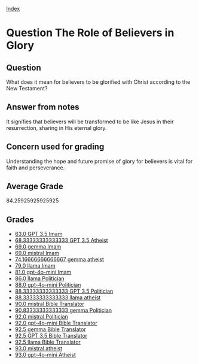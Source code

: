 
[Index](../../index.md)
# Question The Role of Believers in Glory
## Question
What does it mean for believers to be glorified with Christ according to the New Testament?

## Answer from notes
It signifies that believers will be transformed to be like Jesus in their resurrection, sharing in His eternal glory.

## Concern used for grading
Understanding the hope and future promise of glory for believers is vital for faith and perseverance.

## Average Grade
84.25925925925925

## Grades
 * [63.0 GPT 3.5 Imam](../answers/GPT_3.5_Imam/The_Role_of_Believers_in_Glory.md)
 * [68.33333333333333 GPT 3.5 Atheist](../answers/GPT_3.5_Atheist/The_Role_of_Believers_in_Glory.md)
 * [69.0 gemma Imam](../answers/gemma_Imam/The_Role_of_Believers_in_Glory.md)
 * [69.0 mistral Imam](../answers/mistral_Imam/The_Role_of_Believers_in_Glory.md)
 * [74.16666666666667 gemma atheist](../answers/gemma_atheist/The_Role_of_Believers_in_Glory.md)
 * [79.0 llama Imam](../answers/llama_Imam/The_Role_of_Believers_in_Glory.md)
 * [81.0 gpt-4o-mini Imam](../answers/gpt-4o-mini_Imam/The_Role_of_Believers_in_Glory.md)
 * [86.0 llama Politician](../answers/llama_Politician/The_Role_of_Believers_in_Glory.md)
 * [88.0 gpt-4o-mini Politician](../answers/gpt-4o-mini_Politician/The_Role_of_Believers_in_Glory.md)
 * [88.33333333333333 GPT 3.5 Politician](../answers/GPT_3.5_Politician/The_Role_of_Believers_in_Glory.md)
 * [88.33333333333333 llama atheist](../answers/llama_atheist/The_Role_of_Believers_in_Glory.md)
 * [90.0 mistral Bible Translator](../answers/mistral_Bible_Translator/The_Role_of_Believers_in_Glory.md)
 * [90.83333333333333 gemma Politician](../answers/gemma_Politician/The_Role_of_Believers_in_Glory.md)
 * [92.0 mistral Politician](../answers/mistral_Politician/The_Role_of_Believers_in_Glory.md)
 * [92.0 gpt-4o-mini Bible Translator](../answers/gpt-4o-mini_Bible_Translator/The_Role_of_Believers_in_Glory.md)
 * [92.5 gemma Bible Translator](../answers/gemma_Bible_Translator/The_Role_of_Believers_in_Glory.md)
 * [92.5 GPT 3.5 Bible Translator](../answers/GPT_3.5_Bible_Translator/The_Role_of_Believers_in_Glory.md)
 * [92.5 llama Bible Translator](../answers/llama_Bible_Translator/The_Role_of_Believers_in_Glory.md)
 * [93.0 mistral atheist](../answers/mistral_atheist/The_Role_of_Believers_in_Glory.md)
 * [93.0 gpt-4o-mini Atheist](../answers/gpt-4o-mini_Atheist/The_Role_of_Believers_in_Glory.md)
